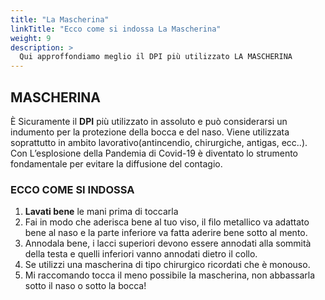 ```yaml
---
title: "La Mascherina"
linkTitle: "Ecco come si indossa La Mascherina"
weight: 9
description: >
  Qui approffondiamo meglio il DPI più utilizzato LA MASCHERINA
---
```


## MASCHERINA

È Sicuramente il **DPI** più utilizzato in assoluto e può considerarsi un indumento per la protezione della bocca e del naso. Viene utilizzata soprattutto in ambito lavorativo(antincendio, chirurgiche, antigas, ecc..).
Con L’esplosione della Pandemia di Covid-19 è diventato lo strumento fondamentale per evitare la diffusione del contagio.

### ECCO COME SI INDOSSA

1. **Lavati bene** le mani prima di toccarla
2. Fai in modo che aderisca bene al tuo viso, il filo metallico va adattato bene al naso e la parte inferiore va fatta aderire bene sotto al mento.
3. Annodala bene, i lacci superiori devono essere annodati alla sommità della testa e quelli inferiori vanno annodati dietro il collo.
4. Se utilizzi una mascherina di tipo chirurgico ricordati che è monouso.
5. Mi raccomando tocca il meno possibile la mascherina, non abbassarla sotto il naso o sotto la bocca!
